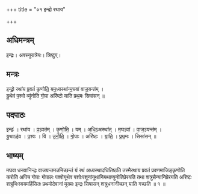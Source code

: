 +++
title = "०१ इन्द्रो रथाय"

+++
## अधिमन्त्रम्
इन्द्रः। अवस्युरात्रेयः। त्रिष्टुप्।

## मन्त्रः
इन्द्रो॒ रथा॑य प्र॒वतं॑ कृणोति॒ यम॒ध्यस्था॑न्म॒घवा॑ वाज॒यन्त॑म् ।  
यू॒थेव॑ प॒श्वो व्यु॑नोति गो॒पा अरि॑ष्टो याति प्रथ॒मः सिषा॑सन् ॥

## पदपाठः
इन्द्रः॑ । रथा॑य । प्र॒ऽवत॑म् । कृ॒णो॒ति॒ । यम् । अ॒धि॒ऽअस्था॑त् । म॒घऽवा॑ । वा॒ज॒ऽयन्त॑म् ।  
यू॒थाऽइ॑व । प॒श्वः । वि । उ॒नो॒ति॒ । गो॒पाः । अरि॑ष्टः । या॒ति॒ । प्र॒थ॒मः । सिसा॑सन् ॥

## भाष्यम्
मघवा धनवानिन्द्रः वाजयन्तमन्नमिच्छन्तं यं रथं अध्यस्थादधितिष्ठति तस्मैरथाय प्रवतं प्रवणमाजिङ्कृणोति करोति अपिच गोपाः गोपालः पश्वोयूथेव पशोःपशूनांयूथानियथाव्युनोतिप्रेरयति तथा शत्रुसैन्यानिप्रेरयति अरिष्टः शत्रुभिःस्वयमहिंसितः प्रथमोदेवानां मुख्यः इन्द्रः सिषासन् शत्रुधनानीच्छन् याति गच्छति ॥ १ ॥